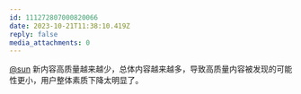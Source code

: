 ```yaml
---
id: 111272807000820066
date: 2023-10-21T11:38:10.419Z
reply: false
media_attachments: 0
---
```


[@sun](https://jiong.us/@sun) 新内容高质量越来越少，总体内容越来越多，导致高质量内容被发现的可能性更小，用户整体素质下降太明显了。

